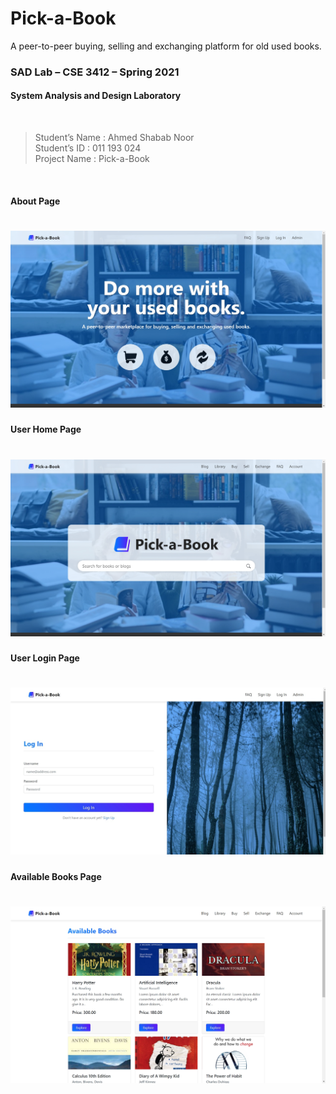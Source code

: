 # Pick-a-Book 

A peer-to-peer buying, selling and exchanging platform for old used books.

### SAD Lab – CSE 3412 – Spring 2021 
#### System Analysis and Design Laboratory
<br>

> Student’s Name	: Ahmed Shabab Noor <br>
> Student’s ID		: 011 193 024 <br>
> Project Name	    : Pick-a-Book <br>

<br>

#### About Page
# ![Pick-a-Book - About](resources/about.jpg)

#### User Home Page
# ![Pick-a-Book - User Home](resources/home.jpg)

#### User Login Page
# ![Pick-a-Book - User Login](resources/login.jpg)

#### Available Books Page
# ![Pick-a-Book - Available Books.](resources/books.jpg)